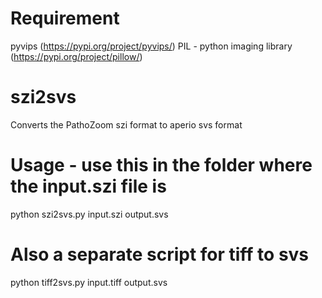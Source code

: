 # Requirement
pyvips (https://pypi.org/project/pyvips/)
PIL - python imaging library (https://pypi.org/project/pillow/)

# szi2svs
Converts the PathoZoom szi format to aperio svs format

# Usage - use this in the folder where the input.szi file is

python szi2svs.py input.szi output.svs

# Also a separate script for tiff to svs
python tiff2svs.py input.tiff output.svs

